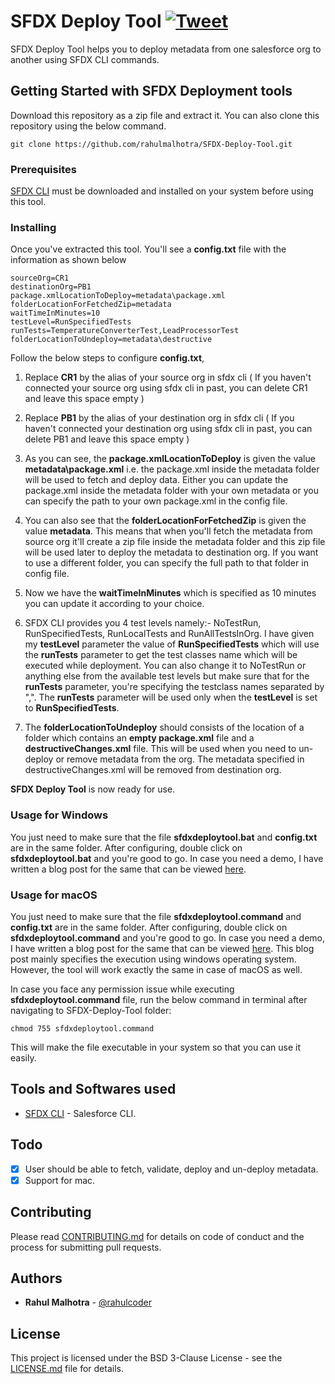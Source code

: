 # SFDX Deploy Tool [![Tweet](https://img.shields.io/twitter/url/http/shields.io.svg?style=social&logo=twitter)](https://twitter.com/intent/tweet?text=Check%20out%20this%20amazing%20salesforce%20deployment%20tool.%20It%20helps%20you%20to%20deploy%20metadata%20from%20one%20org%20to%20another%20for%20free%20using%20sfdx%20cli.&url=https://github.com/rahulmalhotra/SFDX-Deployment-Tool&via=rahulcoder&hashtags=salesforcedx,sfdcstop,salesforce,sfdxcli)

SFDX Deploy Tool helps you to deploy metadata from one salesforce org to another using SFDX CLI commands.

## Getting Started with SFDX Deployment tools

Download this repository as a zip file and extract it. You can also clone this repository using the below command.
```
git clone https://github.com/rahulmalhotra/SFDX-Deploy-Tool.git
```

### Prerequisites

[SFDX CLI](https://developer.salesforce.com/tools/sfdxcli) must be downloaded and installed on your system before using this tool.

### Installing

Once you've extracted this tool. You'll see a **config.txt** file with the information as shown below
```
sourceOrg=CR1
destinationOrg=PB1
package.xmlLocationToDeploy=metadata\package.xml
folderLocationForFetchedZip=metadata
waitTimeInMinutes=10
testLevel=RunSpecifiedTests
runTests=TemperatureConverterTest,LeadProcessorTest
folderLocationToUndeploy=metadata\destructive
```
Follow the below steps to configure **config.txt**,

1. Replace **CR1** by the alias of your source org in sfdx cli ( If you haven't connected your source org using sfdx cli in past, you can delete CR1 and leave this space empty )

2. Replace **PB1** by the alias of your destination org in sfdx cli ( If you haven't connected your destination org using sfdx cli in past, you can delete PB1 and leave this space empty )

3. As you can see, the **package.xmlLocationToDeploy** is given the value **metadata\package.xml** i.e. the package.xml inside the metadata folder will be used to fetch and deploy data.
Either you can update the package.xml inside the metadata folder with your own metadata or you can specify the path to your own package.xml in the config file.

4. You can also see that the **folderLocationForFetchedZip** is given the value **metadata**. This means that when you'll fetch the metadata from source org it'll create a zip file inside 
the metadata folder and this zip file will be used later to deploy the metadata to destination org. If you want to use a different folder, you can specify the full path to that folder in config file.

5. Now we have the **waitTimeInMinutes** which is specified as 10 minutes you can update it according to your choice.

6. SFDX CLI provides you 4 test levels namely:- NoTestRun, RunSpecifiedTests, RunLocalTests and RunAllTestsInOrg. I have given my **testLevel** parameter the value of **RunSpecifiedTests** which will use the **runTests** parameter to get the test classes name which will be executed while deployment. 
You can also change it to NoTestRun or anything else from the available test levels but make sure that for the **runTests** parameter, you're specifying the testclass names separated by ",". The **runTests** parameter will be used only when the **testLevel** is set to **RunSpecifiedTests**.

7. The **folderLocationToUndeploy** should consists of the location of a folder which contains an **empty package.xml** file and a **destructiveChanges.xml** file. This will be used when you need to un-deploy or remove metadata from the org. The metadata specified in destructiveChanges.xml will be removed from destination org.

**SFDX Deploy Tool** is now ready for use.

### Usage for Windows

You just need to make sure that the file **sfdxdeploytool.bat** and **config.txt** are in the same folder. 
After configuring, double click on **sfdxdeploytool.bat** and you're good to go. In case you need a demo, 
I have written a blog post for the same that can be viewed [here](https://www.sfdcstop.com/2019/06/sfdx-deploy-tool.html).

### Usage for macOS

You just need to make sure that the file **sfdxdeploytool.command** and **config.txt** are in the same folder. 
After configuring, double click on **sfdxdeploytool.command** and you're good to go. In case you need a demo, 
I have written a blog post for the same that can be viewed [here](https://www.sfdcstop.com/2019/06/sfdx-deploy-tool.html). This blog post mainly specifies the execution using windows operating system. However, the tool will work exactly the same in case of macOS as well.

In case you face any permission issue while executing **sfdxdeploytool.command** file, run the below command in terminal after navigating to SFDX-Deploy-Tool folder:

```
chmod 755 sfdxdeploytool.command
```

This will make the file executable in your system so that you can use it easily.

## Tools and Softwares used

* [SFDX CLI](https://developer.salesforce.com/tools/sfdxcli) - Salesforce CLI.

## Todo

- [x] User should be able to fetch, validate, deploy and un-deploy metadata.
- [x] Support for mac.

## Contributing

Please read [CONTRIBUTING.md](CONTRIBUTING.md) for details on code of conduct and the process for submitting pull requests.

## Authors

* **Rahul Malhotra** - [@rahulcoder](https://twitter.com/rahulcoder)

## License

This project is licensed under the BSD 3-Clause License - see the [LICENSE.md](LICENSE.md) file for details.
